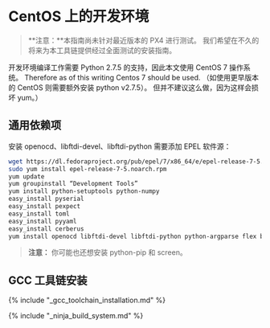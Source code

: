 # CentOS 上的开发环境

> **注意：**本指南尚未针对最近版本的 PX4 进行测试。 我们希望在不久的将来为本工具链提供经过全面测试的安装指南。

开发环境编译工作需要 Python 2.7.5 的支持，因此本文使用 CentOS 7 操作系统。 Therefore as of this writing Centos 7 should be used. （如使用更早版本的 CentOS 则需要额外安装 python v2.7.5）。 但并不建议这么做，因为这样会损坏 yum。）

## 通用依赖项

安装 openocd、libftdi-devel、libftdi-python 需要添加 EPEL 软件源：

```sh
wget https://dl.fedoraproject.org/pub/epel/7/x86_64/e/epel-release-7-5.noarch.rpm
sudo yum install epel-release-7-5.noarch.rpm
yum update
yum groupinstall “Development Tools”
yum install python-setuptools python-numpy
easy_install pyserial
easy_install pexpect
easy_install toml
easy_install pyyaml
easy_install cerberus
yum install openocd libftdi-devel libftdi-python python-argparse flex bison-devel ncurses-devel ncurses-libs autoconf texinfo libtool zlib-devel cmake vim-common
```

> **注意：** 你可能也还想安装 python-pip 和 screen。

## GCC 工具链安装
<!-- import GCC toolchain common documentation -->
{% include "_gcc_toolchain_installation.md" %}


<!-- import docs ninja build system -->
{% include "_ninja_build_system.md" %}
